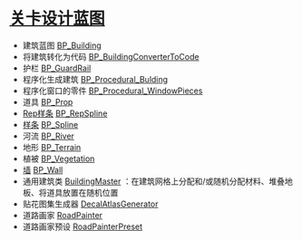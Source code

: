 # [关卡设计蓝图](https://bitbucket.org/carla-simulator/carla-content/src/master/Blueprints/LevelDesign/)

* 建筑蓝图 [BP_Building](https://bitbucket.org/carla-simulator/carla-content/src/master/Blueprints/LevelDesign/BP_Building.uasset)
* 将建筑转化为代码 [BP_BuildingConverterToCode](https://bitbucket.org/carla-simulator/carla-content/src/master/Blueprints/LevelDesign/BP_BuildingConverterToCode.uasset)
* 护栏 [BP_GuardRail](https://bitbucket.org/carla-simulator/carla-content/src/master/Blueprints/LevelDesign/BP_GuardRail.uasset)
* 程序化生成建筑 [BP_Procedural_Bulding](https://bitbucket.org/carla-simulator/carla-content/src/master/Blueprints/LevelDesign/BP_Procedural_Bulding.uasset)
* 程序化窗口的零件 [BP_Procedural_WindowPieces](https://bitbucket.org/carla-simulator/carla-content/src/master/Blueprints/LevelDesign/BP_Procedural_WindowPieces.uasset)
* 道具 [BP_Prop](https://bitbucket.org/carla-simulator/carla-content/src/master/Blueprints/LevelDesign/BP_Prop.uasset)
* [Rep样条](../tuto_M_custom_weather_landscape.md#bp_repspline) [BP_RepSpline](https://bitbucket.org/carla-simulator/carla-content/src/master/Blueprints/LevelDesign/BP_RepSpline.uasset) 
* [样条](../tuto_M_custom_weather_landscape.md#bp_spline) [BP_Spline](https://bitbucket.org/carla-simulator/carla-content/src/master/Blueprints/LevelDesign/BP_Spline.uasset) 
* 河流 [BP_River](https://bitbucket.org/carla-simulator/carla-content/src/master/Blueprints/LevelDesign/BP_River.uasset)
* 地形 [BP_Terrain](https://bitbucket.org/carla-simulator/carla-content/src/master/Blueprints/LevelDesign/BP_Terrain.uasset)
* 植被 [BP_Vegetation](https://bitbucket.org/carla-simulator/carla-content/src/master/Blueprints/LevelDesign/BP_Vegetation.uasset)
* [墙](../tuto_M_custom_weather_landscape.md#bp_wall) [BP_Wall](https://bitbucket.org/carla-simulator/carla-content/src/master/Blueprints/LevelDesign/BP_Wall.uasset)
* 通用建筑类 [BuildingMaster](https://bitbucket.org/carla-simulator/carla-content/src/master/Blueprints/LevelDesign/BuildingMaster.uasset) ：在建筑网格上分配和/或随机分配材料、堆叠地板、将道具放置在随机位置
* 贴花图集生成器 [DecalAtlasGenerator](https://bitbucket.org/carla-simulator/carla-content/src/master/Blueprints/LevelDesign/DecalAtlasGenerator.uasset)
* 道路画家 [RoadPainter](https://bitbucket.org/carla-simulator/carla-content/src/master/Blueprints/LevelDesign/RoadPainter.uasset)
* 道路画家预设 [RoadPainterPreset](https://bitbucket.org/carla-simulator/carla-content/src/master/Blueprints/LevelDesign/RoadPainterPreset.uasset)



